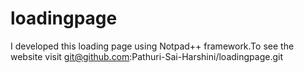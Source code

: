 # loadingpage
I developed this loading page using Notpad++ framework.To see the website visit git@github.com:Pathuri-Sai-Harshini/loadingpage.git
